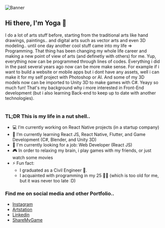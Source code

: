 ![Banner](https://i.ibb.co/sK92xKY/github-Banner-2.png)

## Hi there, I'm Yoga 👋
I do a lot of arts stuff before, starting from the traditional arts like hand drawings, paintings.. and digital arts such as vector arts and even 3D modeling.. until one day another cool stuff came into my life => Programming. That thing has been changing my whole life career and making a new point of view of arts (and definetly with others) for me. Yup, everything now can be programmed through lines of codes. Everything i did in the past several years ago now can be more make sense. For example if i want to build a website or mobile apps but i dont have any assets, well i can make it for my self project with Photoshop or AI. And some of my 3D models now can be imported to Unity 3D to make games with C#. Yeayy so much fun! That's my background why i more interested in Front-End development (but i also learning Back-end to keep up to date with another technologies).
<br>
<br>
### TL;DR This is my life in a nut shell..
- 💻 I’m currently working on React Native projects (in a startup company)
- 🚀 I’m currently learning React JS, React Native, Flutter, and Game Development (C#, Blender, and Unity 3D)
- 💼 I'm currently looking for a job: Web Developer (React JS)
- 🎮 In order to relaxing my brain, i play games with my friends, or just watch some movies
- ⚡ Fun fact:
  - I graduated as a Civil Engineer 👷.
  - I acquainted with programming in my 25 👨‍💻 (which is too old for me, but it was never too late :D)
  
### Find me on social media and other Portfolio..
- [Instagram](http://instagram.com/tyogautomo)
- [Artstation](https://www.artstation.com/tyogautomo)
- [Linkedin](https://www.linkedin.com/in/tyogautomo/)
- [ShareMyGame](https://sharemygame.com/@tyogautomo)
<!--
**tyogautomo/tyogautomo** is a ✨ _special_ ✨ repository because its `README.md` (this file) appears on your GitHub profile.

Here are some ideas to get you started:

- 🔭 I’m currently working on ...
- 🌱 I’m currently learning ...
- 👯 I’m looking to collaborate on ...
- 🤔 I’m looking for help with ...
- 💬 Ask me about ...
- 📫 How to reach me: ...
- 😄 Pronouns: ...
- ⚡ Fun fact: ....a
-->
